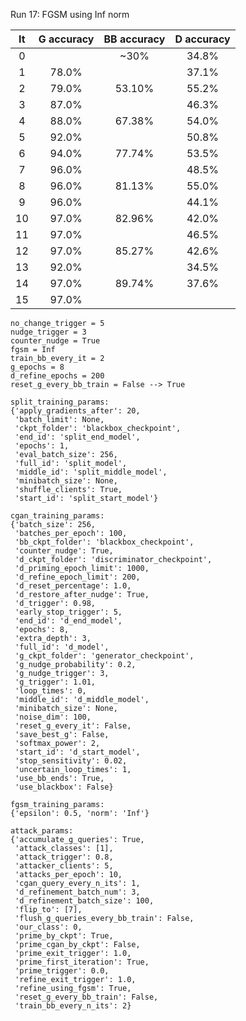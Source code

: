 Run 17: FGSM using Inf norm

| It | G accuracy | BB accuracy | D accuracy |
|:------:|:------:|:------:|:------:|
| 0      |        | ~30%   | 34.8%  | 
| 1      | 78.0%  |        | 37.1%  | 
| 2      | 79.0%  | 53.10% | 55.2%  |
| 3      | 87.0%  |        | 46.3%  |
| 4      | 88.0%  | 67.38% | 54.0%  |
| 5      | 92.0%  |        | 50.8%  |
| 6      | 94.0%  | 77.74% | 53.5%  |
| 7      | 96.0%  |        | 48.5%  |
| 8      | 96.0%  | 81.13% | 55.0%  |
| 9      | 96.0%  |        | 44.1%  |
| 10     | 97.0%  | 82.96% | 42.0%  |
| 11     | 97.0%  |        | 46.5%  |
| 12     | 97.0%  | 85.27% | 42.6%  |
| 13     | 92.0%  |        | 34.5%  |
| 14     | 97.0%  | 89.74% | 37.6%  |
| 15     | 97.0%  |        |   |

```
no_change_trigger = 5
nudge_trigger = 3
counter_nudge = True
fgsm = Inf
train_bb_every_it = 2
g_epochs = 8
d_refine_epochs = 200
reset_g_every_bb_train = False --> True
```

```
split_training_params:
{'apply_gradients_after': 20,
 'batch_limit': None,
 'ckpt_folder': 'blackbox_checkpoint',
 'end_id': 'split_end_model',
 'epochs': 1,
 'eval_batch_size': 256,
 'full_id': 'split_model',
 'middle_id': 'split_middle_model',
 'minibatch_size': None,
 'shuffle_clients': True,
 'start_id': 'split_start_model'}

cgan_training_params:
{'batch_size': 256,
 'batches_per_epoch': 100,
 'bb_ckpt_folder': 'blackbox_checkpoint',
 'counter_nudge': True,
 'd_ckpt_folder': 'discriminator_checkpoint',
 'd_priming_epoch_limit': 1000,
 'd_refine_epoch_limit': 200,
 'd_reset_percentage': 1.0,
 'd_restore_after_nudge': True,
 'd_trigger': 0.98,
 'early_stop_trigger': 5,
 'end_id': 'd_end_model',
 'epochs': 8,
 'extra_depth': 3,
 'full_id': 'd_model',
 'g_ckpt_folder': 'generator_checkpoint',
 'g_nudge_probability': 0.2,
 'g_nudge_trigger': 3,
 'g_trigger': 1.01,
 'loop_times': 0,
 'middle_id': 'd_middle_model',
 'minibatch_size': None,
 'noise_dim': 100,
 'reset_g_every_it': False,
 'save_best_g': False,
 'softmax_power': 2,
 'start_id': 'd_start_model',
 'stop_sensitivity': 0.02,
 'uncertain_loop_times': 1,
 'use_bb_ends': True,
 'use_blackbox': False}

fgsm_training_params:
{'epsilon': 0.5, 'norm': 'Inf'}

attack_params:
{'accumulate_g_queries': True,
 'attack_classes': [1],
 'attack_trigger': 0.8,
 'attacker_clients': 5,
 'attacks_per_epoch': 10,
 'cgan_query_every_n_its': 1,
 'd_refinement_batch_num': 3,
 'd_refinement_batch_size': 100,
 'flip_to': [7],
 'flush_g_queries_every_bb_train': False,
 'our_class': 0,
 'prime_by_ckpt': True,
 'prime_cgan_by_ckpt': False,
 'prime_exit_trigger': 1.0,
 'prime_first_iteration': True,
 'prime_trigger': 0.0,
 'refine_exit_trigger': 1.0,
 'refine_using_fgsm': True,
 'reset_g_every_bb_train': False,
 'train_bb_every_n_its': 2}
```
